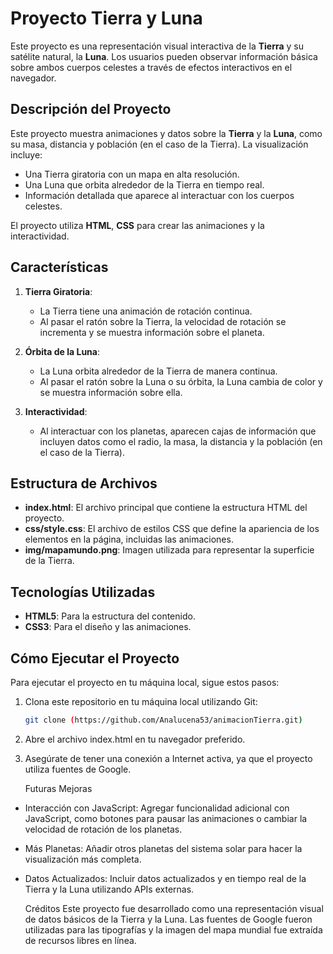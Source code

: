 # Proyecto Tierra y Luna

Este proyecto es una representación visual interactiva de la **Tierra** y su satélite natural, la **Luna**. Los usuarios pueden observar información básica sobre ambos cuerpos celestes a través de efectos interactivos en el navegador.

## Descripción del Proyecto

Este proyecto muestra animaciones y datos sobre la **Tierra** y la **Luna**, como su masa, distancia y población (en el caso de la Tierra). La visualización incluye:

- Una Tierra giratoria con un mapa en alta resolución.
- Una Luna que orbita alrededor de la Tierra en tiempo real.
- Información detallada que aparece al interactuar con los cuerpos celestes.

El proyecto utiliza **HTML**, **CSS**  para crear las animaciones y la interactividad.

## Características

1. **Tierra Giratoria**: 
   - La Tierra tiene una animación de rotación continua.
   - Al pasar el ratón sobre la Tierra, la velocidad de rotación se incrementa y se muestra información sobre el planeta.
   
2. **Órbita de la Luna**:
   - La Luna orbita alrededor de la Tierra de manera continua.
   - Al pasar el ratón sobre la Luna o su órbita, la Luna cambia de color y se muestra información sobre ella.

3. **Interactividad**:
   - Al interactuar con los planetas, aparecen cajas de información que incluyen datos como el radio, la masa, la distancia y la población (en el caso de la Tierra).

## Estructura de Archivos

- **index.html**: El archivo principal que contiene la estructura HTML del proyecto.
- **css/style.css**: El archivo de estilos CSS que define la apariencia de los elementos en la página, incluidas las animaciones.
- **img/mapamundo.png**: Imagen utilizada para representar la superficie de la Tierra.

## Tecnologías Utilizadas

- **HTML5**: Para la estructura del contenido.
- **CSS3**: Para el diseño y las animaciones.


## Cómo Ejecutar el Proyecto

Para ejecutar el proyecto en tu máquina local, sigue estos pasos:

1. Clona este repositorio en tu máquina local utilizando Git:
   ```bash
   git clone (https://github.com/Analucena53/animacionTierra.git)
   
2. Abre el archivo index.html en tu navegador preferido.

3. Asegúrate de tener una conexión a Internet activa, ya que el proyecto utiliza fuentes de Google.

   Futuras Mejoras
- Interacción con JavaScript: Agregar funcionalidad adicional con JavaScript, como botones para pausar las animaciones o cambiar la velocidad de rotación de los planetas.
- Más Planetas: Añadir otros planetas del sistema solar para hacer la visualización más completa.
- Datos Actualizados: Incluir datos actualizados y en tiempo real de la Tierra y la Luna utilizando APIs externas.

  Créditos
Este proyecto fue desarrollado como una representación visual de datos básicos de la Tierra y la Luna. Las fuentes de Google fueron utilizadas para las tipografías y la imagen del mapa mundial fue extraída de recursos libres en línea.
